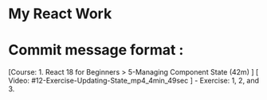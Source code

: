 # My React Work

# Commit message format : 

[Course: 1. React 18 for Beginners > 5-Managing Component State (42m) ] [ Video: #12-Exercise-Updating-State_mp4_4min_49sec ] - Exercise: 1, 2, and 3.



